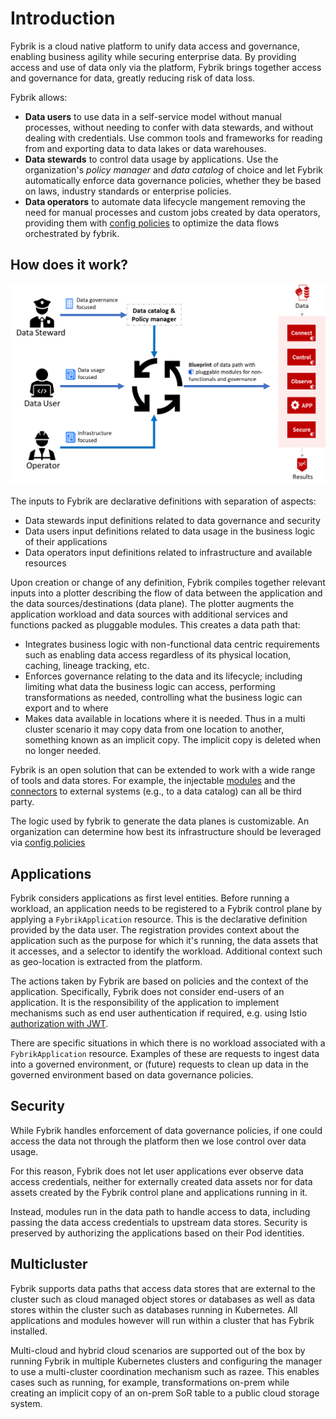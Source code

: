 # Introduction

Fybrik is a cloud native platform to unify data access and governance, enabling business agility while securing enterprise data. By providing access and use of data only via the platform, Fybrik brings together access and governance for data, greatly reducing risk of data loss. 

Fybrik allows:

* **Data users** to use data in a self-service model without manual processes, without needing to confer with data stewards, and without dealing with credentials. Use common tools and frameworks for reading from and exporting data to data lakes or data warehouses.
* **Data stewards** to control data usage by applications. Use the organization's _policy manager_ and _data catalog_ of choice and let Fybrik automatically enforce data governance policies, whether they be based on laws, industry standards or enterprise policies.
* **Data operators** to automate data lifecycle mangement removing the need for manual processes and custom jobs created by data operators, providing them with [config policies](.config-policies.md) to optimize the data flows orchestrated by fybrik.

## How does it work?

![Concept](../static/general-concept.png)

The inputs to Fybrik are declarative definitions with separation of aspects:

- Data stewards input definitions related to data governance and security
- Data users input definitions related to data usage in the business logic of their applications
- Data operators input definitions related to infrastructure and available resources

Upon creation or change of any definition, Fybrik compiles together relevant inputs into a plotter describing the flow of data between the application and the data sources/destinations (data plane). 
The plotter augments the application workload and data sources with additional services and functions packed as pluggable modules. This creates a data path that:

- Integrates business logic with non-functional data centric requirements such as enabling data access regardless of its physical location, caching, lineage tracking, etc.
- Enforces governance relating to the data and its lifecycle; including limiting what data the business logic can access, performing transformations as needed, controlling what the business logic can export and to where
- Makes data available in locations where it is needed. Thus in a multi cluster scenario it may copy data from one location to another, something known as an implicit copy.  The implicit copy is deleted when no longer needed.

Fybrik is an open solution that can be extended to work with a wide range of tools and data stores. For example, the injectable [modules](./modules.md) and the [connectors](./connectors.md) to external systems (e.g., to a data catalog) can all be third party.

The logic used by fybrik to generate the data planes is customizable.  An organization can determine how best its infrastructure should be leveraged via [config policies](./config-policies.md)

## Applications

Fybrik considers applications as first level entities. Before running a workload, an application needs to be registered to a Fybrik control plane by applying a `FybrikApplication` resource. This is the declarative definition provided by the data user. The registration provides context about the application such as the purpose for which it's running, the data assets that it accesses, and a selector to identify the workload. Additional context such as geo-location is extracted from the platform. 

The actions taken by Fybrik are based on policies and the context of the application. Specifically, Fybrik does not consider end-users of an application. It is the responsibility of the application to implement mechanisms such as end user authentication if required, e.g. using Istio [authorization with JWT](https://istio.io/docs/tasks/security/authorization/authz-jwt/).

There are specific situations in which there is no workload associated with a `FybrikApplication` resource.  Examples of these are requests to ingest data into a governed environment, or (future) requests to clean up data in the governed environment based on data governance policies.

## Security

While Fybrik handles enforcement of data governance policies, if one could access the data not through the platform then we lose control over data usage.

For this reason, Fybrik does not let user applications ever observe data access credentials, neither for externally created data assets nor for data assets created by the Fybrik control plane and applications running in it.

Instead, modules run in the data path to handle access to data, including passing the data access credentials to upstream data stores. Security is preserved by authorizing the applications based on their Pod identities.

## Multicluster
Fybrik supports data paths that access data stores that are external to the cluster such as cloud managed object stores or databases as well as data stores within the cluster such as databases running in Kubernetes. All applications and modules however will run within a cluster that has Fybrik installed.

Multi-cloud and hybrid cloud scenarios are supported out of the box by running Fybrik in multiple Kubernetes clusters and configuring the manager to use a multi-cluster coordination mechanism such as razee. This enables cases such as running, for example, transformations on-prem while creating an implicit copy of an on-prem SoR table to a public cloud storage system.

